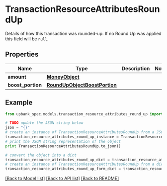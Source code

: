 # TransactionResourceAttributesRoundUp

Details of how this transaction was rounded-up. If no Round Up was applied this field will be `null`. 

## Properties

Name | Type | Description | Notes
------------ | ------------- | ------------- | -------------
**amount** | [**MoneyObject**](MoneyObject.md) |  | 
**boost_portion** | [**RoundUpObjectBoostPortion**](RoundUpObjectBoostPortion.md) |  | 

## Example

```python
from upbank_spec.models.transaction_resource_attributes_round_up import TransactionResourceAttributesRoundUp

# TODO update the JSON string below
json = "{}"
# create an instance of TransactionResourceAttributesRoundUp from a JSON string
transaction_resource_attributes_round_up_instance = TransactionResourceAttributesRoundUp.from_json(json)
# print the JSON string representation of the object
print TransactionResourceAttributesRoundUp.to_json()

# convert the object into a dict
transaction_resource_attributes_round_up_dict = transaction_resource_attributes_round_up_instance.to_dict()
# create an instance of TransactionResourceAttributesRoundUp from a dict
transaction_resource_attributes_round_up_form_dict = transaction_resource_attributes_round_up.from_dict(transaction_resource_attributes_round_up_dict)
```
[[Back to Model list]](../README.md#documentation-for-models) [[Back to API list]](../README.md#documentation-for-api-endpoints) [[Back to README]](../README.md)


